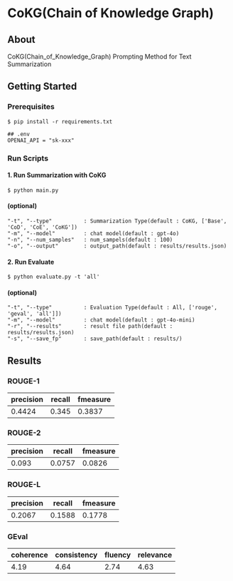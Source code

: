 # CoKG(Chain of Knowledge Graph)


## About

CoKG(Chain_of_Knowledge_Graph) Prompting Method for Text Summarization

## Getting Started


### Prerequisites
```shell
$ pip install -r requirements.txt
```

```shell
## .env
OPENAI_API = "sk-xxx"
```

### Run Scripts


#### 1. **Run Summarization with CoKG**
```shell
$ python main.py
```

#### (optional)
```shell
"-t", "--type"          : Summarization Type(default : CoKG, ['Base', 'CoD', 'CoE', 'CoKG'])
"-m", "--model"         : chat model(default : gpt-4o)
"-n", "--num_samples"   : num_sampels(default : 100)
"-o", "--output"        : output_path(default : results/results.json)
```

#### 2. **Run Evaluate**
```shell
$ python evaluate.py -t 'all'
```

#### (optional)
```shell
"-t", "--type"          : Evaluation Type(default : All, ['rouge', 'geval', 'all']])
"-m", "--model"         : chat model(default : gpt-4o-mini)
"-r", "--results"       : result file path(default : results/results.json)
"-s", "--save_fp"       : save_path(default : results/)
```

## Results

### ROUGE-1
| precision | recall | fmeasure |
|-----------|--------|----------|
| 0.4424    | 0.345  | 0.3837   |
### ROUGE-2
| precision | recall | fmeasure |
|-----------|--------|----------|
| 0.093    | 0.0757 | 0.0826   |
### ROUGE-L
| precision | recall | fmeasure |
|-----------|--------|----------|
| 0.2067    | 0.1588 | 0.1778   |
### GEval
| coherence | consistency | fluency | relevance |
|-----------|-------------|---------|-----------|
| 4.19      | 4.64        | 2.74    | 4.63       |
